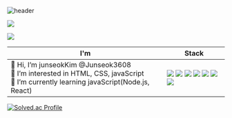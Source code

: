 
![header](https://capsule-render.vercel.app/api?type=slice&color=auto&height=300&section=header&text=Junseok-kim%20&fontSize=90)

<a href="https://lkfkimschool.tistory.com/"><img src = "https://img.shields.io/static/v1?label=Blog&message=Tistory&color=white"/></a>

<a href="#"><img src = "https://img.shields.io/static/v1?label=Email&message=myjunee3608@gmail.com&color=white"/></a>

|I'm|Stack|
|---|---|
|👋 Hi, I’m junseokKim @Junseok3608<br>👀 I’m interested in HTML, CSS, javaScript<br>🌱 I’m currently learning javaScript(Node.js, React) | <img src="https://img.shields.io/badge/HTML-E34F26?style=flat-square&logo=html&logoColor=white"/> <img src="https://img.shields.io/badge/CSS-1572B6?style=flat-square&logo=css&logoColor=white"/> <img src="https://img.shields.io/badge/JAVASCRIPT-F7DF1E?style=flat-square&logo=javascript&logoColor=white"/> <img src="https://img.shields.io/badge/Nodejs-339933?style=flat-square&logo=nodejs&logoColor=white"/> <img src="https://img.shields.io/badge/React-61DAFB?style=flat-square&logo=react&logoColor=white"/> <img src="https://img.shields.io/badge/MongoDB-47A248?style=flat-square&logo=mongodb&logoColor=white"/> <img src="https://img.shields.io/badge/Git-F05032?style=flat-square&logo=git&logoColor=white"/>|


[![Solved.ac Profile](http://mazassumnida.wtf/api/generate_badge?boj=myjunee3608)](https://solved.ac/myjunee3608)
